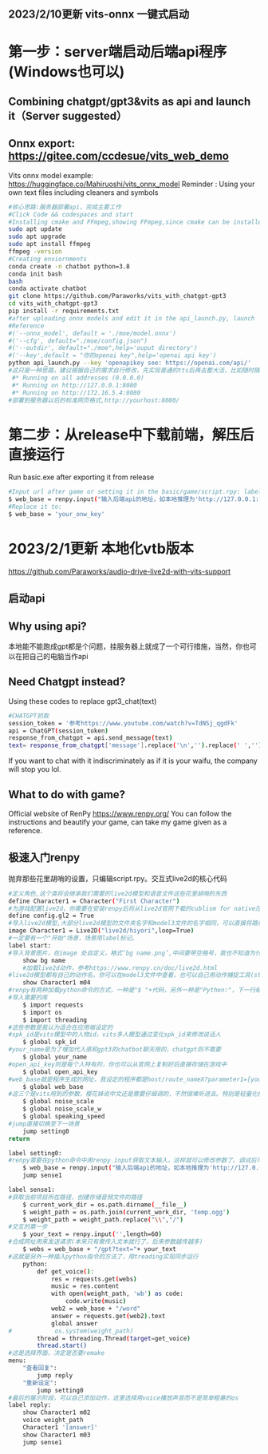 ## 2023/2/10更新 vits-onnx 一键式启动
# 第一步：server端启动后端api程序(Windows也可以)
## Combining chatgpt/gpt3&vits as api and launch it（Server suggested）
## Onnx export: https://gitee.com/ccdesue/vits_web_demo
Vits onnx model example: https://huggingface.co/Mahiruoshi/vits_onnx_model
Reminder : Using your own text files including cleaners and symbols
```sh
#核心思路:服务器部署api，完成主要工作
#Click Code && codespaces and start
#Installing cmake and FFmpeg,showing FFmpeg,since cmake can be installed directly in the Extensions
sudo apt update
sudo apt upgrade
sudo apt install ffmpeg
ffmpeg -version
#Creating enviornments
conda create -n chatbot python=3.8
conda init bash
bash
conda activate chatbot
git clone https://github.com/Paraworks/vits_with_chatgpt-gpt3
cd vits_with_chatgpt-gpt3
pip install -r requirements.txt
#after uploading onnx models and edit it in the api_launch.py, launch
#Reference
#('--onnx_model', default = './moe/model.onnx')
#('--cfg', default="./moe/config.json")
#('--outdir', default="./moe",help='ouput directory')
#('--key',default = "你的openai key",help='openai api key')
python api_launch.py --key 'openapikey see: https://openai.com/api/'
#这只是一种思路，建议根据自己的需求自行修改，先实现普通的tts后再去整大活，比如随时随地掏出手机和老婆聊天()。
 #* Running on all addresses (0.0.0.0)
 #* Running on http://127.0.0.1:8080
 #* Running on http://172.16.5.4:8080
#部署到服务器以后的标准网页格式,http://yourhost:8080/
```
# 第二步：从release中下载前端，解压后直接运行
Run basic.exe after exporting it from release
```sh
#Input url after game or setting it in the basic/game/script.rpy: label setting0:
$ web_base = renpy.input("输入后端api的地址，如本地推理为'http://127.0.0.1:8080'，终端运行inference_api.py时查看",length=100)
#Replace it to:
$ web_base = 'your_onw_key'
```
# 2023/2/1更新 本地化vtb版本
https://github.com/Paraworks/audio-drive-live2d-with-vits-support
## 启动api
## Why using api?
本地能不能跑成gpt都是个问题，挂服务器上就成了一个可行措施，当然，你也可以在把自己的电脑当作api
## Need Chatgpt instead?
Using these codes to replace gpt3_chat(text)
```sh
#CHATGPT抓取
session_token = '参考https://www.youtube.com/watch?v=TdNSj_qgdFk'
api = ChatGPT(session_token)
response_from_chatgpt = api.send_message(text)
text= response_from_chatgpt['message'].replace('\n','').replace(' ','')
```
If you want to chat with it indiscriminately as if it is your waifu, the company will stop you lol.
## What to do with game?
Official website of RenPy https://www.renpy.org/
You can follow the instructions and beautify your game, can take my game given as a reference.

## 极速入门renpy
抛弃那些花里胡哨的设置，只编辑script.rpy。交互式live2d的核心代码
```sh
#定义角色,这个类将会继承我们需要的live2d模型和语音文件这些花里胡哨的东西
define Character1 = Character("First Character")
#为游戏配置live2d，你需要在安装renpy后将从live2d官网下载的cublism for native压缩包放到renpy的目录下，之后点开renpy按照指示自动加载。
define config.gl2 = True
#导入live2d模型,大部分live2d模型的文件夹名字和model3文件的名字相同，可以直接将路径名设置为文件夹的名字，保险起见也可直接对应model3文件
image Character1 = Live2D("live2d/hiyori",loop=True)
#一定要有一个"开始"场景，场景用label标记。
label start:
#导入背景图片，在image 处自定义，格式‘bg name.png’,中间要带空格号，我也不知道为什么要这样设定
    show bg name
    #加载live2d动作，参考https://www.renpy.cn/doc/live2d.html
#live2d模型都有自己的动作名，你可以在model3文件中查看，也可以自己用动作捕捉工具(steam里搜vtuber)自定义。
    show Character1 m04
#renpy有两种加载python命令的方式，一种是"$ "+代码，另外一种是"Python:"，下一行缩进后编写，这里先用"$ "
#导入需要的库
    $ import requests
    $ import os
    $ import threading 
#这些参数是我认为适合在应用端设定的
#spk_id是vits模型中的人物id，vits多人模型通过变化spk_id来修改说话人
    $ global spk_id
#your_name是为了增加代入感和gpt3的chatbot聊天用的，chatgpt则不需要
    $ global your_name
#open_api_key则是每个人特有的，你也可以从官网上复制好后直接存储在游戏中
    $ global open_api_key
#web_base就是程序生成的网址，我设定的程序都是host/route_nameX?parameter1=[your_input1]&parameter2=[your_input2]......&parameter3=[your_input3]这种形式，你也可以改成表单
    $ global web_base
#这三个是vits用到的参数，樱花妹说中文还是需要仔细调的，不然很难听进去。特别是轻量化模型，日文也需要()
    $ global noise_scale
    $ global noise_scale_w
    $ global speaking_speed
#jump直接切换至下一场景
    jump setting0
return

label setting0:
#renpy需要在python命令中用renpy.input获取文本输入，这样就可以修改参数了。调试后可以将这些参数存储在游戏文件中。
    $ web_base = renpy.input("输入后端api的地址，如本地推理为'http://127.0.0.1:8080'，终端运行inference_api.py时查看",length=100)
    jump sense1

label sense1:
#获取当前项目所在路径，创建存储音频文件的路径
    $ current_work_dir = os.path.dirname(__file__)
    $ weight_path = os.path.join(current_work_dir, 'temp.ogg')
    $ weight_path = weight_path.replace("\\","/")
#交互的第一步
    $ your_text = renpy.input('',length=60)
#合成网址用来发送请求(本来只有需传入文本就行了，后来参数越传越多)
    $ webs = web_base + "/gpt?text="+ your_text
#这就是另外一种插入python指令的方法了，用treading实现同步运行
    python:
        def get_voice():
            res = requests.get(webs)
            music = res.content
            with open(weight_path, 'wb') as code:
                code.write(music)
            web2 = web_base + "/word"
            answer = requests.get(web2).text
            global answer
#            os.system(weight_path)
        thread = threading.Thread(target=get_voice)
        thread.start()
#这是选择界面，决定是否要remake
menu:
    "查看回复":
        jump reply
    "重新设定":
        jump setting0
#最后的展示阶段，可以自己添加动作，这里选择用voice播放声音而不是简单粗暴的os
label reply:
    show Character1 m02
    voice weight_path
    Character1 '[answer]'
    show Character1 m03
    jump sense1
```
